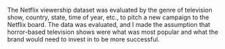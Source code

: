 The Netflix viewership dataset was evaluated by the genre of television show, country, state, time of year, etc., to pitch a new campaign to the Netflix board. The data was evaluated, and I made the assumption that horror-based television shows were what was most popular and what the brand would need to invest in to be more successful.

